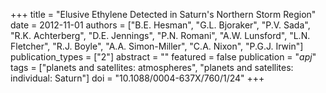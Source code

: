 +++
title = "Elusive Ethylene Detected in Saturn's Northern Storm Region"
date = 2012-11-01
authors = ["B.E. Hesman", "G.L. Bjoraker", "P.V. Sada", "R.K. Achterberg", "D.E. Jennings", "P.N. Romani", "A.W. Lunsford", "L.N. Fletcher", "R.J. Boyle", "A.A. Simon-Miller", "C.A. Nixon", "P.G.J. Irwin"]
publication_types = ["2"]
abstract = ""
featured = false
publication = "*apj*"
tags = ["planets and satellites: atmospheres", "planets and satellites: individual: Saturn"]
doi = "10.1088/0004-637X/760/1/24"
+++

